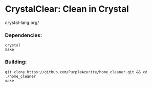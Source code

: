 # CrystalClear: Clean in Crystal
crystal-lang.org/

### Dependencies:
``` shell
crystal
make
```

### Building:
``` shell
git clone https://github.com/PurpleAzurite/home_cleaner.git && cd ./home_cleaner
make
```
